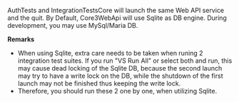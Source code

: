 ﻿AuthTests and IntegrationTestsCore will launch the same Web API service and the quit. By Default, Core3WebApi will use Sqlite as DB engine. During development, you may use MySql/Maria DB.


**Remarks**
* When using Sqlite, extra care needs to be taken when runing 2 integration test suites. If you run "VS Run All" or select both and run, this may cause dead locking of the Sqlite DB, because the second launch may try to have a write lock on the DB, while the shutdown of the first launch may not be finished thus keeping the write lock.
* Therefore, you should run these 2 one by one, when utilizing Sqlite.